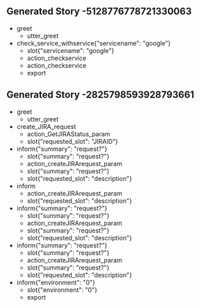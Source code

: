 ## Generated Story -5128776778721330063
* greet
    - utter_greet
* check_service_withservice{"servicename": "google"}
    - slot{"servicename": "google"}
    - action_checkservice
    - action_checkservice
    - export

## Generated Story -2825798593928793661
* greet
    - utter_greet
* create_JIRA_request
    - action_GetJIRAStatus_param
    - slot{"requested_slot": "JIRAID"}
* inform{"summary": "request?"}
    - slot{"summary": "request?"}
    - action_createJIRArequest_param
    - slot{"summary": "request?"}
    - slot{"requested_slot": "description"}
* inform
    - action_createJIRArequest_param
    - slot{"requested_slot": "description"}
* inform{"summary": "request?"}
    - slot{"summary": "request?"}
    - action_createJIRArequest_param
    - slot{"summary": "request?"}
    - slot{"requested_slot": "description"}
* inform{"summary": "request?"}
    - slot{"summary": "request?"}
    - action_createJIRArequest_param
    - slot{"summary": "request?"}
    - slot{"requested_slot": "description"}
* inform{"environment": "0"}
    - slot{"environment": "0"}
    - export

